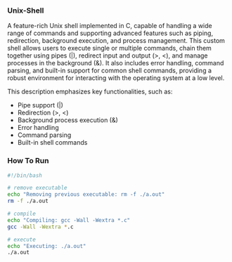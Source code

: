 ### Unix-Shell

A feature-rich Unix shell implemented in C, capable of handling a wide range of commands and supporting advanced features such as piping, redirection, background execution, and process management. This custom shell allows users to execute single or multiple commands, chain them together using pipes (|), redirect input and output (>, <), and manage processes in the background (&). It also includes error handling, command parsing, and built-in support for common shell commands, providing a robust environment for interacting with the operating system at a low level.

This description emphasizes key functionalities, such as:

- Pipe support (|)
- Redirection (>, <)
- Background process execution (&)
- Error handling
- Command parsing
- Built-in shell commands

### How To Run

```bash
#!/bin/bash

# remove executable
echo "Removing previous executable: rm -f ./a.out"
rm -f ./a.out

# compile
echo "Compiling: gcc -Wall -Wextra *.c"
gcc -Wall -Wextra *.c

# execute
echo "Executing: ./a.out"
./a.out
```
